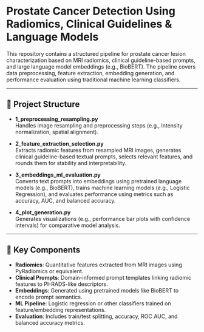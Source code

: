 # Prostate Cancer Detection Using Radiomics, Clinical Guidelines & Language Models

This repository contains a structured pipeline for prostate cancer lesion characterization based on MRI radiomics, clinical guideline-based prompts, and large language model embeddings (e.g., BioBERT). The pipeline covers data preprocessing, feature extraction, embedding generation, and performance evaluation using traditional machine learning classifiers.

---

## 📁 Project Structure

- **1_preprocessing_resampling.py**  
  Handles image resampling and preprocessing steps (e.g., intensity normalization, spatial alignment).

- **2_feature_extraction_selection.py**  
  Extracts radiomic features from resampled MRI images, generates clinical guideline-based textual prompts, selects relevant features, and rounds them for stability and interpretability.

- **3_embeddings_ml_evaluation.py**  
  Converts text prompts into embeddings using pretrained language models (e.g., BioBERT), trains machine learning models (e.g., Logistic Regression), and evaluates performance using metrics such as accuracy, AUC, and balanced accuracy.

- **4_plot_generation.py**  
  Generates visualizations (e.g., performance bar plots with confidence intervals) for comparative model analysis.

---

## 🧠 Key Components

- **Radiomics**: Quantitative features extracted from MRI images using PyRadiomics or equivalent.
- **Clinical Prompts**: Domain-informed prompt templates linking radiomic features to PI-RADS-like descriptors.
- **Embeddings**: Generated using pretrained models like BioBERT to encode prompt semantics.
- **ML Pipeline**: Logistic regression or other classifiers trained on feature/embedding representations.
- **Evaluation**: Includes train/test splitting, accuracy, ROC AUC, and balanced accuracy metrics.
